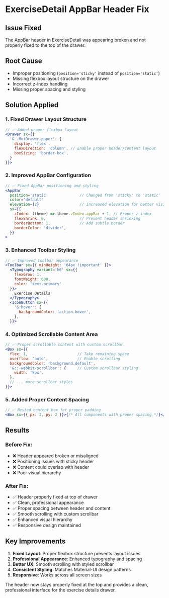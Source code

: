 # ExerciseDetail AppBar Header Fix

## Issue Fixed

The AppBar header in ExerciseDetail was appearing broken and not properly fixed to the top of the drawer.

## Root Cause

- Improper positioning (`position='sticky'` instead of `position='static'`)
- Missing flexbox layout structure on the drawer
- Incorrect z-index handling
- Missing proper spacing and styling

## Solution Applied

### 1. Fixed Drawer Layout Structure

```jsx
// ✅ Added proper flexbox layout
<Drawer sx={{
  '& .MuiDrawer-paper': {
    display: 'flex',
    flexDirection: 'column', // Enable proper header/content layout
    boxSizing: 'border-box',
  }
}}>
```

### 2. Improved AppBar Configuration

```jsx
// ✅ Fixed AppBar positioning and styling
<AppBar
  position='static'              // Changed from 'sticky' to 'static'
  color='default'
  elevation={2}                  // Increased elevation for better visibility
  sx={{
    zIndex: (theme) => theme.zIndex.appBar + 1, // Proper z-index
    flexShrink: 0,               // Prevent header shrinking
    borderBottom: 1,             // Add subtle border
    borderColor: 'divider',
  }}
>
```

### 3. Enhanced Toolbar Styling

```jsx
// ✅ Improved toolbar appearance
<Toolbar sx={{ minHeight: '64px !important' }}>
  <Typography variant='h6' sx={{
    flexGrow: 1,
    fontWeight: 600,
    color: 'text.primary'
  }}>
    Exercise Details
  </Typography>
  <IconButton sx={{
    '&:hover': {
      backgroundColor: 'action.hover',
    },
  }}>
```

### 4. Optimized Scrollable Content Area

```jsx
// ✅ Proper scrollable content with custom scrollbar
<Box sx={{
  flex: 1,                      // Take remaining space
  overflow: 'auto',             // Enable scrolling
  backgroundColor: 'background.default',
  '&::-webkit-scrollbar': {     // Custom scrollbar styling
    width: '8px',
  },
  // ... more scrollbar styles
}}>
```

### 5. Added Proper Content Spacing

```jsx
// ✅ Nested content box for proper padding
<Box sx={{ px: 3, py: 2 }}>{/* All components with proper spacing */}</Box>
```

## Results

### Before Fix:

- ❌ Header appeared broken or misaligned
- ❌ Positioning issues with sticky header
- ❌ Content could overlap with header
- ❌ Poor visual hierarchy

### After Fix:

- ✅ Header properly fixed at top of drawer
- ✅ Clean, professional appearance
- ✅ Proper spacing between header and content
- ✅ Smooth scrolling with custom scrollbar
- ✅ Enhanced visual hierarchy
- ✅ Responsive design maintained

## Key Improvements

1. **Fixed Layout**: Proper flexbox structure prevents layout issues
2. **Professional Appearance**: Enhanced typography and spacing
3. **Better UX**: Smooth scrolling with styled scrollbar
4. **Consistent Styling**: Matches Material-UI design patterns
5. **Responsive**: Works across all screen sizes

The header now stays properly fixed at the top and provides a clean, professional interface for the exercise details drawer.
